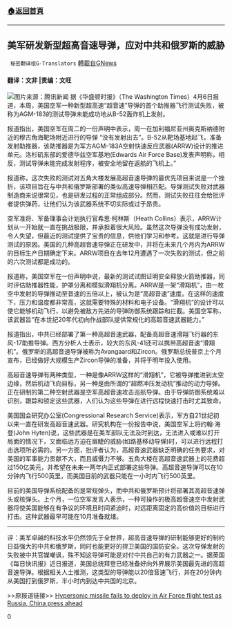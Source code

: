 ###  [:house:返回首頁](https://github.com/ourhimalayas/txt)
---

## 美军研发新型超高音速导弹，应对中共和俄罗斯的威胁
` 秘密翻译组G-Translators` [轉載自GNews](https://gnews.org/zh-hans/1066743/)

#### 翻译：文非 |责编：文旺
![]()![](https://gnews.org/wp-content/uploads/2021/04/capture-13.jpg)图片来源：腾讯新闻
据《华盛顿时报》（The Washington Times）4月6日报道，本周，美国空军一种新型超高速“超音速”导弹的首个助推器飞行测试失败，被称为AGM-183的测试导弹未能成功地从B-52轰炸机上发射。

报道指出，美国空军在周二的一份声明中表示，周一在加利福尼亚州奥克斯纳德附近的穆古角海靶场附近进行的导弹 “没有发射出去”。B-52从靶场基地起飞，准备发射助推器，该助推器是为军方AGM-183A空射快速反应武器(ARRW)设计的推进单元。洛杉矶东部的爱德华兹空军基地(Edwards Air Force Base)发表声明称，相反，测试导弹未能完成发射程序，被安全地留在返航的飞机上。”

报道称，这次失败的测试对五角大楼发展高超音速导弹的最优先项目来说是一个挫折，该项目旨在与中共和俄罗斯部署的类似高速导弹相匹配。导弹测试失败对武器制造商来说很常见，也是研发过程的正常组成部分。然而，测试失败往往会给批评者提供弹药，让他们认为该武器系统不切实际或过于昂贵。

空军准将、军备理事会计划执行官希思·柯林斯（Heath Collins）表示，ARRW计划从一开始就一直在挑战极限，并承担着很大风险。虽然这次导弹没有成功发射，令人失望，但最近的测试提供了宝贵的信息，供他们学习和参考。这就是进行导弹测试的原因。美国的几种高超音速导弹正在研发中，并将在未来几个月内为ARRW的目标生产日期确定下来。ARRW项目在去年12月遭遇了一次失败的测试，但之前的六次测试都是成功的。

报道称，美国空军在一份声明中说，最新的测试试图证明安全释放火箭助推器，同时评估助推器性能，护罩分离和模拟滑翔机分离。ARRW是一架“滑翔机”，由一枚空中发射的导弹推动至音速的五倍以上，被认为是“高超音速”速度。在这样的速度下，压力和温度都非常高，这就需要特殊的材料和电子设备。“滑翔机”的设计可以使它能够机动飞行，以避免被敌方先进的导弹防御系统跟踪和拦截。美国空军称，该武器旨“在本世纪20年代初向作战部队提供常规化的高超音速武器能力。”

报道指出，中共已经部署了第一种高超音速武器，配备高超音速滑翔飞行器的东风-17助推导弹。西方分析人士表示，较大的东风-41还可以携带高超音速“滑翔机”。俄罗斯的高超音速导弹被称为Avangaard和Zircon。俄罗斯总统普京上个月宣布，已经做好大规模生产Zircon导弹的准备，并将于明年投入使用。

高超音速导弹有两种类型，一种是像ARRW这样的“滑翔机”，它被导弹推进到太空边缘，然后机动飞向目标，另一种是由所谓的“超燃冲压发动机”推动的动力导弹。正在研制的第二种空射武器是空军高超音速攻击巡航导弹。由于导弹防御系统难以识别，跟踪和锁定这些武器，人们认为这些导弹在进行远程快速打击时尤其致命。

美国国会研究办公室(Congressional Research Service)表示，军方自21世纪初以来一直在研发高超音速武器。研究机构在一份报告中说，美国空军上将约翰·海登(John Hyten)说，这些武器是在美军部队无法及时到达，无法进入或难以打开局面的情况下，又面临远方迫在眉睫的威胁(如路基移动导弹)时，可以进行远程打击选项所必需的。另一方面，批评者认为，高超音速武器缺乏明确的任务要求，对美国的军事能力贡献不大，而且威慑力不够。五角大楼在高超音速武器上的花费超过150亿美元，并希望在未来一两年内正式部署这些导弹。高超音速导弹可以在10分钟内飞行500英里，而美国目前的武器只能在一小时内飞行500英里。

目前的美国导弹系统配备的是常规弹头，而中共和俄罗斯预计将部署其高超音速弹头或核弹头。上个月，一位空军发言人表示，一种可操作的极高超音速空中发射武器将使美国能够在有争议的环境且时间紧迫时，对远距离固定的高价值的目标进行打击。这种武器最早可能在10月准备就绪。

* * *

评：美军卓越的科技水平仍然领先于全世界，超高音速导弹的研制能够更好的制约日益强大的中共和俄罗斯，同时也能更好的捍卫美国的国防安全。这次导弹发射的失败被中共官媒嘲讽，殊不知这导弹可能是对付中共自己的有力武器之一。据英国《每日快讯报》近日报道，美国总统拜登已经准备好向外界展示美国最先进的高超音速导弹。根据相关人士推测，这类型的导弹能以20倍音速飞行，并在20分钟内从美国打到俄罗斯，半小时内到达中共国的北京。

&gt;&gt;原报道链接&gt;&gt; [Hypersonic missile fails to deploy in Air Force flight test as Russia, China press ahead](https://www.washingtontimes.com/news/2021/apr/6/hypersonic-missile-fails-deploy-air-force-flight-t/)

0
